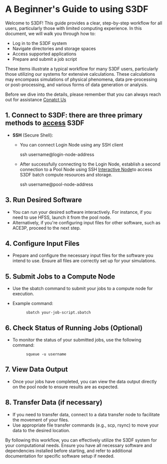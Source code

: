 # A Beginner's Guide to using S3DF 

Welcome to S3DF! This guide provides a clear, step-by-step workflow for all users, particularly those with limited computing experience. In this document, we will walk you through how to:

- Log in to the S3DF system
- Navigate directories and storage spaces
- Access supported applications
- Prepare and submit a job script

These items illustrate a typical workflow for many S3DF users, particularly those utilizing our systems for extensive calculations. These calculations may encompass simulations of physical phenomena, data pre-processing or post-processing, and various forms of data generation or analysis.

Before we dive into the details, please remember that you can always reach out for assistance [Conatct Us](contact-us.md)

## 1. Connect to S3DF: there are three primary methods to [access](accounts-and-access.md#connect) S3DF 
   - **SSH** (Secure Shell):
      - You can connect Login Node using any SSH client

        ssh username@login-node-address

      - After successfully connecting to the Login Node, establish a second connection to a Pool Node using SSH [Interactive
Node](interactive-compute.md#interactive-pools)to access S3DF batch compute resources and storage.  

        ssh username@pool-node-address

## 3. Run Desired Software

- You can run your desired software interactively. For instance, if you need to use HFSS, launch it from the pool node.
- Alternatively, if you're configuring input files for other software, such as ACE3P, proceed to the next step.

## 4. Configure Input Files

- Prepare and configure the necessary input files for the software you intend to use. Ensure all files are correctly set up for your simulations.

## 5. Submit Jobs to a Compute Node

- Use the sbatch command to submit your jobs to a compute node for execution.
- Example command:

            sbatch your-job-script.sbatch

## 6. Check Status of Running Jobs (Optional)

- To monitor the status of your submitted jobs, use the following command:
  
            squeue -u username

## 7. View Data Output

 - Once your jobs have completed, you can view the data output directly on the pool node to ensure results are as expected.

## 8. Transfer Data (if necessary)

- If you need to transfer data, connect to a data transfer node to facilitate the movement of your files.
- Use appropriate file transfer commands (e.g., scp, rsync) to move your data to the desired location.


By following this workflow, you can effectively utilize the S3DF system for your computational needs. 
Ensure you have all necessary software and dependencies installed before starting, 
and refer to additional documentation for specific software setup if needed.
